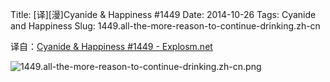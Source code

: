 Title: [译][漫]Cyanide & Happiness #1449
Date: 2014-10-26
Tags: Cyanide and Happiness
Slug: 1449.all-the-more-reason-to-continue-drinking.zh-cn

译自：[Cyanide & Happiness #1449 - Explosm.net](http://explosm.net/comics/1449/)


![1449.all-the-more-reason-to-continue-drinking.zh-cn.png](/static/images/comics/1449.all-the-more-reason-to-continue-drinking.zh-cn.png)
